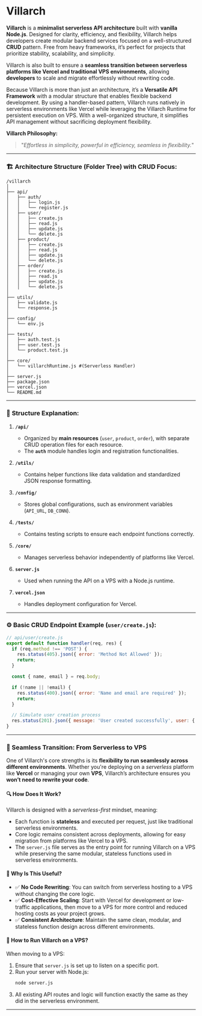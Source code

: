 # **Villarch**

**Villarch** is a **minimalist serverless API architecture** built with **vanilla Node.js**. Designed for clarity, efficiency, and flexibility, Villarch helps developers create modular backend services focused on a well-structured **CRUD** pattern. Free from heavy frameworks, it’s perfect for projects that prioritize stability, scalability, and simplicity. 

Villarch is also built to ensure a **seamless transition between serverless platforms like Vercel and traditional VPS environments**, allowing **developers** to scale and migrate effortlessly without rewriting code.  

Because Villarch is more than just an architecture, it’s a **Versatile API Framework** with a modular structure that enables flexible backend development. By using a handler-based pattern, Villarch runs natively in serverless environments like Vercel while leveraging the Villarch Runtime for persistent execution on VPS. With a well-organized structure, it simplifies API management without sacrificing deployment flexibility.

**Villarch Philosophy:**  

> "*Effortless in simplicity, powerful in efficiency, seamless in flexibility.*"  

---

### 🏗️ **Architecture Structure (Folder Tree) with CRUD Focus:**  
```
/villarch
│
├── api/
│   ├── auth/
│   │   ├── login.js
│   │   └── register.js
│   ├── user/
│   │   ├── create.js
│   │   ├── read.js
│   │   ├── update.js
│   │   └── delete.js
│   ├── product/
│   │   ├── create.js
│   │   ├── read.js
│   │   ├── update.js
│   │   └── delete.js
│   ├── order/
│   │   ├── create.js
│   │   ├── read.js
│   │   ├── update.js
│   │   └── delete.js
│
├── utils/
│   ├── validate.js
│   └── response.js
│
├── config/
│   └── env.js
│
├── tests/
│   ├── auth.test.js
│   ├── user.test.js
│   └── product.test.js
│
├── core/
│   └── villarchRuntime.js #(Serverless Handler)
│
├── server.js
├── package.json
├── vercel.json
└── README.md
```

---

### 📖 **Structure Explanation:**  

1. **`/api/`**  
   - Organized by **main resources** (`user`, `product`, `order`), with separate CRUD operation files for each resource.  
   - The **`auth`** module handles login and registration functionalities.  

2. **`/utils/`**  
   - Contains helper functions like data validation and standardized JSON response formatting.  

3. **`/config/`**  
   - Stores global configurations, such as environment variables (`API_URL`, `DB_CONN`).  

4. **`/tests/`**  
   - Contains testing scripts to ensure each endpoint functions correctly.  

5. **`/core/`**  
   - Manages serverless behavior independently of platforms like Vercel.  

6. **`server.js`**  
   - Used when running the API on a VPS with a Node.js runtime.  

7. **`vercel.json`**  
   - Handles deployment configuration for Vercel.  

---

### ⚙️ **Basic CRUD Endpoint Example (`user/create.js`):**  
```js
// api/user/create.js
export default function handler(req, res) {
  if (req.method !== 'POST') {
    res.status(405).json({ error: 'Method Not Allowed' });
    return;
  }

  const { name, email } = req.body;

  if (!name || !email) {
    res.status(400).json({ error: 'Name and email are required' });
    return;
  }

  // Simulate user creation process
  res.status(201).json({ message: 'User created successfully', user: { id: Date.now(), name, email } });
}
```

---

### 🔄 Seamless Transition: From Serverless to VPS

One of Villarch's core strengths is its **flexibility to run seamlessly across different environments**. Whether you're deploying on a *serverless* platform like **Vercel** or managing your own **VPS**, Villarch’s architecture ensures you **won’t need to rewrite your code**.

#### 🔍 **How Does It Work?**

Villarch is designed with a *serverless-first* mindset, meaning:  
- Each function is **stateless** and executed per request, just like traditional serverless environments.  
- Core logic remains consistent across deployments, allowing for easy migration from platforms like Vercel to a VPS.  
- The `server.js` file serves as the entry point for running Villarch on a VPS while preserving the same modular, stateless functions used in serverless environments.  

#### 🚀 **Why Is This Useful?**  

- ✅ **No Code Rewriting**: You can switch from serverless hosting to a VPS without changing the core logic.  
- ✅ **Cost-Effective Scaling**: Start with Vercel for development or low-traffic applications, then move to a VPS for more control and reduced hosting costs as your project grows.  
- ✅ **Consistent Architecture**: Maintain the same clean, modular, and stateless function design across different environments.  

#### 🔗 **How to Run Villarch on a VPS?**  

When moving to a VPS:  
1. Ensure that `server.js` is set up to listen on a specific port.  
2. Run your server with Node.js:  
   ```bash
   node server.js
   ```  
3. All existing API routes and logic will function exactly the same as they did in the serverless environment.  

---

